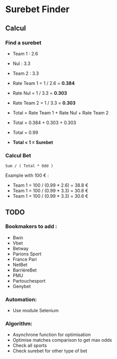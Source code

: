 # Surebet Finder

## Calcul

### Find a surebet

- Team 1 : 2.6
- Nul : 3.3
- Team 2 : 3.3


- Rate Team 1 = 1 / 2.6 = **0.384**
- Rate Nul = 1 / 3.3 = **0.303**
- Rate Team 2 = 1 / 3.3 = **0.303**


- Total = Rate Team 1 + Rate Nul + Rate Team 2
- Total = 0.384 + 0.303 + 0.303
- Total = 0.99


- **Total < 1 = Surebet**

### Calcul Bet

```Sum / ( Total * Odd )```

Example with 100 € :
- Team 1 = 100 / (0.99 * 2.6) = 38.8 €
- Team 1 = 100 / (0.99 * 3.3) = 30.6 €
- Team 1 = 100 / (0.99 * 3.3) = 30.6 €

## TODO

### Bookmakers to add :
- Bwin
- Vbet
- Betway
- Parions Sport
- France Pari
- NetBet
- BarrièreBet
- PMU
- Partouchesport
- Genybet

### Automation:
- Use module Selenium

### Algorithm:
- Asynchrone function for optimisation
- Optimise matches comparison to get max odds
- Check all sports
- Check surebet for other type of bet